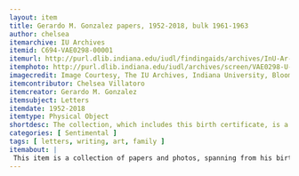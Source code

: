 ```yaml
---
layout: item
title: Gerardo M. Gonzalez papers, 1952-2018, bulk 1961-1963
author: chelsea
itemarchive: IU Archives
itemid: C694-VAE0298-00001
itemurl: http://purl.dlib.indiana.edu/iudl/findingaids/archives/InU-Ar-VAE0298
itemphoto: http://purl.dlib.indiana.edu/iudl/archives/screen/VAE0298-U-00003-001
imagecredit: Image Courtesy, The IU Archives, Indiana University, Bloomington, Indiana. For commercial uses, please contact the IU Archives at 1320 East Tenth Street, Herman B Wells Library E460, Bloomington, IN 47405-7000 or at 812-855-1127
itemcontributor: Chelsea Villatoro
itemcreator: Gerardo M. Gonzalez
itemsubject: Letters
itemdate: 1952-2018
itemtype: Physical Object
shortdesc: The collection, which includes this birth certificate, is a series of photos and papers that discusses Gonzalez’s upbringing, along with his academic career and his family’s emigration from Cuba to the United States.
categories: [ Sentimental ]
tags: [ letters, writing, art, family ]
itemabout: |
 This item is a collection of papers and photos, spanning from his birth certificate and finishing with his book, titled A Cuban Refugee’s Journey to the American Dream, launch comments.
---
```

